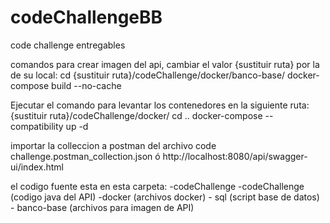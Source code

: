 # codeChallengeBB
code challenge entregables

comandos para crear imagen del api, cambiar el valor {sustituir ruta} por la de su local:
cd {sustituir ruta}/codeChallenge/docker/banco-base/
docker-compose build --no-cache

Ejecutar el comando para levantar los contenedores en la siguiente ruta: {sustituir ruta}/codeChallenge/docker/
cd ..
docker-compose --compatibility up -d

importar la colleccion a postman del archivo 
code challenge.postman_collection.json
ó
http://localhost:8080/api/swagger-ui/index.html

el codigo fuente esta en esta carpeta:
-codeChallenge
  -codeChallenge (codigo java del API)
  -docker (archivos docker)
    - sql (script base de datos)
    - banco-base (archivos para imagen de API)
    
